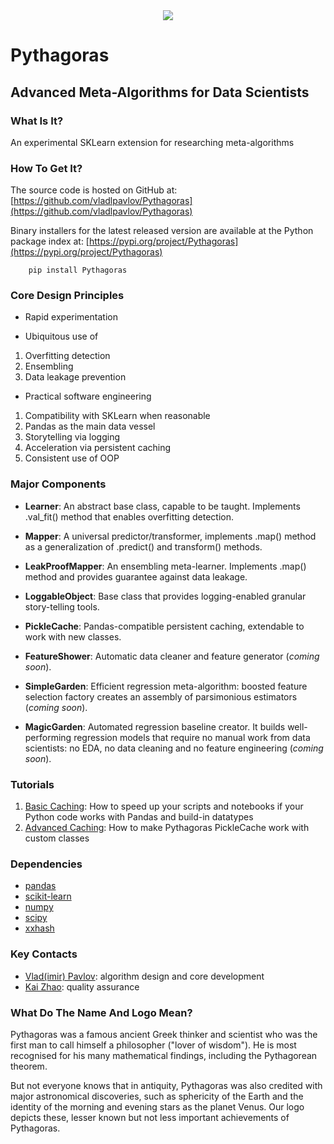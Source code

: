 <div align="center">
  <img src="http://vlpavlov.org/Pythagoras-Logo3.svg"><br>
</div>

# Pythagoras
## Advanced Meta-Algorithms for Data Scientists

### What Is It?

An experimental SKLearn extension for researching meta-algorithms 

### How To Get It?

The source code is hosted on GitHub at:
[https://github.com/vladlpavlov/Pythagoras](https://github.com/vladlpavlov/Pythagoras) 

Binary installers for the latest released version are available at the Python package index at:
[https://pypi.org/project/Pythagoras](https://pypi.org/project/Pythagoras)

        pip install Pythagoras

### Core Design Principles 

* Rapid experimentation

* Ubiquitous use of
1. Overfitting detection 
2. Ensembling  
3. Data leakage prevention 

* Practical software engineering
1. Compatibility with SKLearn when reasonable
2. Pandas as the main data vessel
3. Storytelling via logging
4. Acceleration via persistent caching
5. Consistent use of OOP

### Major Components

* **Learner**: An abstract base class, capable to be taught. 
Implements .val_fit() method that enables overfitting detection.

* **Mapper**: A universal predictor/transformer, implements .map() method 
as a generalization of .predict() and transform() methods.

* **LeakProofMapper**: An ensembling meta-learner. Implements .map() method 
 and provides guarantee against data leakage.

* **LoggableObject**: Base class that provides logging-enabled granular story-telling tools.

* **PickleCache**: Pandas-compatible persistent caching, extendable to work with new classes.

* **FeatureShower**: Automatic data cleaner and feature generator (*coming soon*).

* **SimpleGarden**: Efficient regression meta-algorithm: boosted feature selection factory creates 
an assembly of parsimonious estimators (*coming soon*).

* **MagicGarden**: Automated regression baseline creator. It builds well-performing regression models that 
require no manual work from data scientists: no EDA, no data cleaning and no feature engineering (*coming soon*). 

### Tutorials

1. [Basic Caching](https://github.com/vladlpavlov/Pythagoras/blob/master/Pythagoras_caching_introductory_tutorial.ipynb): 
How to speed up your scripts and notebooks if your Python code works with Pandas and build-in datatypes
2. [Advanced Caching](https://github.com/vladlpavlov/Pythagoras/blob/master/Pythagoras_caching_advanced_tutorial.ipynb): 
How to make Pythagoras PickleCache work with custom classes 


### Dependencies

* [pandas](https://pandas.pydata.org/)
* [scikit-learn](https://scikit-learn.org/) 
* [numpy](https://numpy.org/)
* [scipy](https://www.scipy.org/)
* [xxhash](https://pypi.org/project/xxhash/)


### Key Contacts

* [Vlad(imir) Pavlov](https://www.linkedin.com/in/vlpavlov/): algorithm design and core development 
* [Kai Zhao](https://www.linkedin.com/in/kaimzhao/): quality assurance

### What Do The Name And Logo Mean?

Pythagoras was a famous ancient Greek thinker and scientist 
who was the first man to call himself a philosopher ("lover of wisdom"). 
He is most recognised for his many mathematical findings, 
including the Pythagorean theorem. 

But not everyone knows that in antiquity, Pythagoras was also credited with major astronomical discoveries,
such as sphericity of the Earth and the identity of the morning and evening stars as the planet Venus. 
Our logo depicts these, lesser known but not less important achievements of Pythagoras.